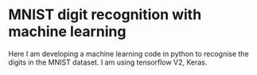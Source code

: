 # MNIST digit recognition with machine learning

Here I am developing a machine learning code in python to recognise the digits in the MNIST dataset.
I am using tensorflow V2, Keras.
